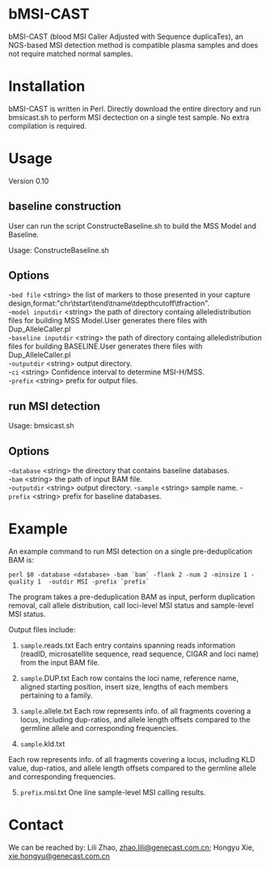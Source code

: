 # bMSI-CAST

bMSI-CAST (blood MSI Caller Adjusted with Sequence duplicaTes), an NGS-based  MSI detection method is compatible plasma samples and does not require matched normal samples.

# Installation
bMSI-CAST is written in Perl. Directly download the entire directory and run bmsicast.sh to perform MSI dectection on a single test sample. No extra compilation is required.

# Usage

Version 0.10
## baseline construction

User can run the script ConstructeBaseline.sh to build the MSS Model and Baseline.

Usage: ConstructeBaseline.sh <bed file> <model inputdir> <baseline inputdir> <outputdir> <ci> <prefix>

## Options
-`bed file` \<string\> the list of markers to those presented in your capture design,format:"chr\tstart\tend\tname\tdepthcutoff\tfraction".\
-`model inputdir` \<string\> the path of directory containg alleledistribution files for building MSS Model.User generates there files with Dup_AlleleCaller.pl\
-`baseline inputdir` \<string\> the path of directory containg alleledistribution files for building BASELINE.User generates there files with Dup_AlleleCaller.pl\
-`outputdir` \<string\> output directory. \
-`ci` \<string\>  Confidence interval to determine MSI-H/MSS.\
-`prefix` \<string\> prefix for output files.


## run MSI detection

Usage: bmsicast.sh <database> <bam>  <outputdir> <sample> <prefix>

## Options
-`database` \<string\> the directory that contains baseline databases.  
-`bam` \<string\> the path of input BAM file.  
-`outputdir` \<string\> output directory.
-`sample` \<string\> sample name.
-`prefix` \<string\> prefix for baseline databases.  
 
# Example
An example command to run MSI detection on a single pre-deduplication BAM is:
```
perl $0 -database <database> -bam `bam` -flank 2 -num 2 -minsize 1 -quality 1  -outdir MSI -prefix `prefix`
```
The program takes a pre-deduplication BAM as input, perform duplication removal, call allele distribution, call loci-level MSI status and sample-level MSI status.

Output files include:
1. `sample`.reads.txt
Each entry contains spanning reads information (readID, microsatellite sequence, read sequence, CIGAR and loci name) from the input BAM file.
 
2. `sample`.DUP.txt
Each row contains the loci name, reference name, aligned starting position, insert size, lengths of each members pertaining to a family.

3. `sample`.allele.txt
Each row represents info. of all fragments covering a locus, including dup-ratios, and allele length offsets compared to the germline allele and corresponding frequencies.

4. `sample`.kld.txt

Each row represents info. of all fragments covering a locus, including KLD value, dup-ratios, and allele length offsets compared to the germline allele and corresponding frequencies.

5. `prefix`.msi.txt
One line sample-level MSI calling results.


# Contact
We can be reached by: Lili Zhao, zhao.lili@genecast.com.cn; Hongyu Xie, xie.hongyu@genecast.com.cn
